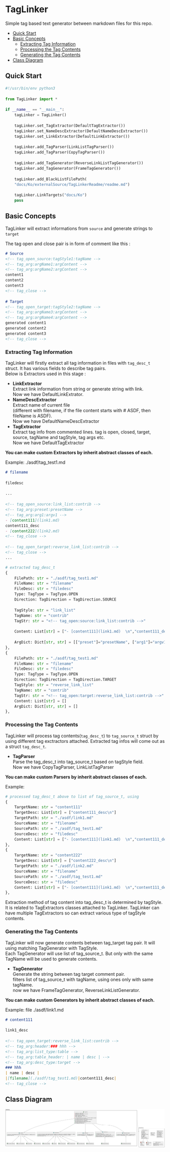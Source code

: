 # TagLinker

Simple tag based text generator between markdown files for this repo.


- [Quick Start](#quick-start)
- [Basic Concepts](#basic-concepts)
  * [Extracting Tag Information](#extracting-tag-information)
  * [Processing the Tag Contents](#processing-the-tag-contents)
  * [Generating the Tag Contents](#generating-the-tag-contents)
- [Class Diagram](#class-diagram)


## Quick Start
```python
#!/usr/bin/env python3

from TagLinker import *

if __name__ == "__main__":
    tagLinker = TagLinker()

    tagLinker.set_TagExtractor(DefaultTagExtractor())
    tagLinker.set_NameDescExtractor(DefaultNameDescExtractor())
    tagLinker.set_LinkExtractor(DefaultLinkExtractor())

    tagLinker.add_TagParser(LinkListTagParser())
    tagLinker.add_TagParser(CopyTagParser())

    tagLinker.add_TagGenerator(ReverseLinkListTagGenerator())
    tagLinker.add_TagGenerator(FrameTagGenerator())

    tagLinker.add_BlackListFilePath(
    "docs/Ko/externalSource/TagLinkerReadme/readme.md")

    tagLinker.LinkTargets("docs/Ko")
    pass

```

## Basic Concepts
TagLinker will extract informations from `source` and generate strings to `target`

The tag open and close pair is in form of comment like this : 

```Markdown
# Source
<!-- tag_open_source:tagStyle1:tagName -->
<!-- tag_arg:argName1:argContent -->
<!-- tag_arg:argName2:argContent -->
content1
content2
content3
<!-- tag_close -->

# Target
<!-- tag_open_target:tagStyle2:tagName -->
<!-- tag_arg:argName3:argContent -->
<!-- tag_arg:argName4:argContent -->
generated content1
generated content2
generated content3
<!-- tag_close -->
```

### Extracting Tag Information
TagLinker will firstly extract all tag information in files with `tag_desc_t` struct. It has various fields to describe tag pairs.  
Below is Extractors used in this stage : 
- **LinkExtractor**  
Extract link information from string or generate string with link.  
Now we have DefaultLinkExtrator.
- **NameDescExtractor**  
Extract name of current file  
(different with filename, if the file content starts with # ASDF, then fileName is ASDF).  
Now we have DefaultNameDescExtractor
- **TagExtractor**  
Extract tag info from commented lines. tag is open, closed, target, source, tagName and tagStyle, tag args etc.  
Now we have DefaultTagExtractor

**You can make custom Extractors by inherit abstract classes of each.**

Example: ./asdf/tag_test1.md
```markdown
# filename

filedesc

... 

<!-- tag_open_source:link_list:contrib -->
<!-- tag_arg:preset:presetName -->
<!-- tag_arg:arg1:argv1 -->
- [content111](link1.md)  
content111_desc
- [content222](link2.md)  
<!-- tag_close -->

<!-- tag_open_target:reverse_link_list:contrib -->
<!-- tag_close -->
...
```

```python
# extracted tag_desc_t
{
    FilePath: str = "./asdf/tag_test1.md"
    FileName: str = "filename"
    FileDesc: str = "filedesc"
    Type: TagType = TagType.OPEN
    Direction: TagDirection = TagDirection.SOURCE

    TagStyle: str = "link_list"
    TagName: str = "contrib"
    TagStr: str = "<!-- tag_open:source:link_list:contrib -->"

    Content: List[str] = ["- [content111](link1.md)  \n","content111_desc\n" ..]

    ArgDict: Dict[str, str] = [["preset"]="presetName", ["arg1"]="argv1"]
},
{
    FilePath: str = "./asdf/tag_test1.md"
    FileName: str = "filename"
    FileDesc: str = "filedesc"
    Type: TagType = TagType.OPEN
    Direction: TagDirection = TagDirection.TARGET
    TagStyle: str = "reverse_link_list"
    TagName: str = "contrib"
    TagStr: str = "<!-- tag_open:target:reverse_link_list:contrib -->"
    Content: List[str] = []
    ArgDict: Dict[str, str] = []
},

```



### Processing the Tag Contents
TagLinker will process tag contents(`tag_desc_t`) to `tag_source_t` struct by using different tag exctractors attached. Extracted tag infos will come out as a struct `tag_desc_t`. 

- **TagParser**  
Parse the tag_desc_t into tag_source_t based on tagStyle field.  
Now we have CopyTagParser, LinkListTagParser

**You can make custom Parsers by inherit abstract classes of each.**

Example: 
```python
# processed tag_desc_t above to list of tag_source_t, using 
{
    TargetName: str = "content111"
    TargetDesc: List[str] = ["content111_desc\n"]
    TargetPath: str = "./asdf/link1.md"
    SourceName: str = "filename"
    SourcePath: str = "./asdf/tag_test1.md"
    SourceDesc: str = "filedesc"
    Content: List[str] = ["- [content111](link1.md)  \n","content111_desc\n" ..]
},
{
    TargetName: str = "content222"
    TargetDesc: List[str] = ["content222_desc\n"]
    TargetPath: str = "./asdf/link2.md"
    SourceName: str = "filename"
    SourcePath: str = "./asdf/tag_test1.md"
    SourceDesc: str = "filedesc"
    Content: List[str] = ["- [content111](link1.md)  \n","content111_desc\n" ..]
},
```

Extraction method of tag content into tag_desc_t is determined by tagStyle.  
It is related to TagExtractors classes attached to TagLinker. TagLinker can have multiple TagExtractors so can extract various type of tagStyle contents.


### Generating the Tag Contents
TagLinker will now generate contents between tag_target tag pair. It will using matching TagGenerator with TagStyle.  
Each TagGenerator will use list of tag_source_t. But only with the same TagName will be used to generate contents.

- **TagGenerator**  
Generate the string between tag target comment pair.  
filters list of tag_source_t with tagName, using ones only with same tagName.  
now we have FrameTagGenerator, ReverseLinkListGenerator.

**You can make custom Generators by inherit abstract classes of each.**

Example: file ./asdf/link1.md
```markdown
# content111

link1_desc

<!-- tag_open_target:reverse_link_list:contrib -->
<!-- tag_arg:header:### hhh -->
<!-- tag_arg:list_type:table -->
<!-- tag_arg:table_header: | name | desc | -->
<!-- tag_arg:desc_type:target -->
### hhh
| name | desc |
|[filename](./asdf/tag_test1.md)|content111_desc|
<!-- tag_close -->
```

## Class Diagram
![asdf](../../../../out/TagLinker/TagLinker/TagLinker.png)